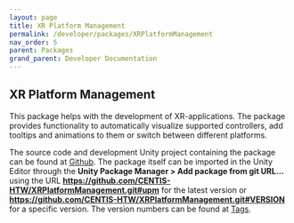 ```yaml
---
layout: page
title: XR Platform Management
permalink: /developer/packages/XRPlatformManagement
nav_order: 5
parent: Packages
grand_parent: Developer Documentation
---
```


## XR Platform Management

This package helps with the development of XR-applications. The package provides functionality to automatically visualize supported controllers, add tooltips and animations to them or switch between different platforms.


The source code and development Unity project containing the package can be found at <a href="https://github.com/CENTIS-HTW/XRPlatformManagement">Github</a>. The package itself can be imported in the Unity Editor through the <strong>Unity Package Manager > Add package from git URL...</strong> using the URL <strong>https://github.com/CENTIS-HTW/XRPlatformManagement.git#upm</strong> for the latest version or <strong>https://github.com/CENTIS-HTW/XRPlatformManagement.git#VERSION</strong> for a specific version. The version numbers can be found at <a href="https://github.com/CENTIS-HTW/XRPlatformManagement/tags">Tags</a>.
